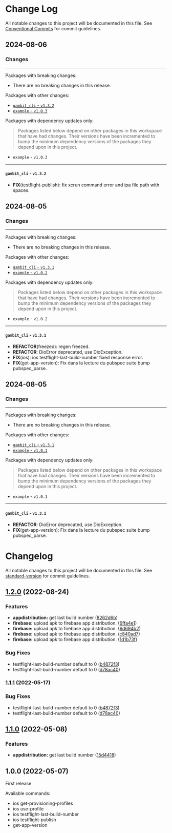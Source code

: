 # Change Log

All notable changes to this project will be documented in this file.
See [Conventional Commits](https://conventionalcommits.org) for commit guidelines.

## 2024-08-06

### Changes

---

Packages with breaking changes:

 - There are no breaking changes in this release.

Packages with other changes:

 - [`gambit_cli` - `v1.3.2`](#gambit_cli---v132)
 - [`example` - `v1.0.3`](#example---v103)

Packages with dependency updates only:

> Packages listed below depend on other packages in this workspace that have had changes. Their versions have been incremented to bump the minimum dependency versions of the packages they depend upon in this project.

 - `example` - `v1.0.3`

---

#### `gambit_cli` - `v1.3.2`

 - **FIX**(testflight-publish): fix xcrun command error and ipa file path with spaces.


## 2024-08-05

### Changes

---

Packages with breaking changes:

 - There are no breaking changes in this release.

Packages with other changes:

 - [`gambit_cli` - `v1.3.1`](#gambit_cli---v131)
 - [`example` - `v1.0.2`](#example---v102)

Packages with dependency updates only:

> Packages listed below depend on other packages in this workspace that have had changes. Their versions have been incremented to bump the minimum dependency versions of the packages they depend upon in this project.

 - `example` - `v1.0.2`

---

#### `gambit_cli` - `v1.3.1`

 - **REFACTOR**(freezed): regen freezed.
 - **REFACTOR**: DioError deprecated, use DioException.
 - **FIX**(ios): ios testflight-last-build-number fixed response error.
 - **FIX**(get-app-version): Fix dans la lecture du pubspec suite bump pubspec_parse.


## 2024-08-05

### Changes

---

Packages with breaking changes:

 - There are no breaking changes in this release.

Packages with other changes:

 - [`gambit_cli` - `v1.3.1`](#gambit_cli---v131)
 - [`example` - `v1.0.1`](#example---v101)

Packages with dependency updates only:

> Packages listed below depend on other packages in this workspace that have had changes. Their versions have been incremented to bump the minimum dependency versions of the packages they depend upon in this project.

 - `example` - `v1.0.1`

---

#### `gambit_cli` - `v1.3.1`

 - **REFACTOR**: DioError deprecated, use DioException.
 - **FIX**(get-app-version): Fix dans la lecture du pubspec suite bump pubspec_parse.

# Changelog

All notable changes to this project will be documented in this file. See [standard-version](https://github.com/conventional-changelog/standard-version) for commit guidelines.

## [1.2.0](https://github.com/MaVilleMonShopping/Gambit-cli/compare/gambit_cli-v1.1.1...gambit_cli-v1.2.0) (2022-08-24)


### Features

* **appdistribution:** get last build number ([8262d6b](https://github.com/MaVilleMonShopping/Gambit-cli/commit/8262d6bcd37cb5fceb31798de34b100b8760e7d1))
* **firebase:** upload apk to firebase app distribution. ([6ffa4e1](https://github.com/MaVilleMonShopping/Gambit-cli/commit/6ffa4e1d182565194218ea1f108349dd04380b55))
* **firebase:** upload apk to firebase app distribution. ([6d694b2](https://github.com/MaVilleMonShopping/Gambit-cli/commit/6d694b21fb6384ca8a4c43829b163cc6babd173a))
* **firebase:** upload apk to firebase app distribution. ([c840ad7](https://github.com/MaVilleMonShopping/Gambit-cli/commit/c840ad7d966d6b75ab5dca898a3bacf571bad866))
* **firebase:** upload apk to firebase app distribution. ([1d1b73f](https://github.com/MaVilleMonShopping/Gambit-cli/commit/1d1b73f3dce2f77f1880d1635968214192b386d5))


### Bug Fixes

* testflight-last-build-number default to 0 ([b4872f3](https://github.com/MaVilleMonShopping/Gambit-cli/commit/b4872f36b1920f53f5d05063450fba04b6956f96))
* testflight-last-build-number default to 0 ([d78ac40](https://github.com/MaVilleMonShopping/Gambit-cli/commit/d78ac405dd4947666474eca17d278afd9e15e9a5))

### [1.1.1](https://github.com/Danaru87/Gambit-cli/compare/v1.1.0...v1.1.1) (2022-05-17)


### Bug Fixes

* testflight-last-build-number default to 0 ([b4872f3](https://github.com/Danaru87/Gambit-cli/commit/b4872f36b1920f53f5d05063450fba04b6956f96))
* testflight-last-build-number default to 0 ([d78ac40](https://github.com/Danaru87/Gambit-cli/commit/d78ac405dd4947666474eca17d278afd9e15e9a5))

## [1.1.0](https://github.com/Danaru87/Gambit-cli/compare/v1.0.0...v1.1.0) (2022-05-08)


### Features

* **appdistribution:** get last build number ([15d4418](https://github.com/Danaru87/Gambit-cli/commit/15d4418a3640cbaba04c84b2dac2e078d0cc9809))

## 1.0.0 (2022-05-07)

First release.

Available commands:

- ios get-provisioning-profiles
- ios use-profile
- ios testflight-last-build-number
- ios testflight-publish
- get-app-version
